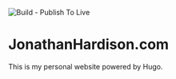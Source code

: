 ![Build - Publish To Live](https://github.com/jmhardison/jonathanhardison-com/workflows/Build-PublishToLive-Hugo/badge.svg?branch=main)
# JonathanHardison.com
This is my personal website powered by Hugo.
